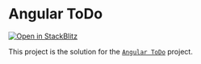 # Angular ToDo

[![Open in StackBlitz](https://developer.stackblitz.com/img/open_in_stackblitz.svg)](https://stackblitz.com/github/stackblitz/ng-be-workshop/tree/main/solutions/webworkers/3-angular-todo?file=README.md)

This project is the solution for the [`Angular ToDo`](../../../exercises/webworkers/3-angular-todo) project.
